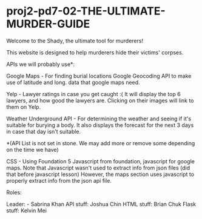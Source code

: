proj2-pd7-02-THE-ULTIMATE-MURDER-GUIDE
======================================

Welcome to the Shady, the ultimate tool for murderers!

This website is designed to help murderers hide their victims' corpses.

APIs we will probably use*:

  Google Maps - For finding burial locations
  Google Geocoding API to make use of latitude and long. data that google maps need.
 
  Yelp - Lawyer ratings in case you get caught :( It will display the top 6 lawyers, and how good the lawyers are. Clicking on their images will link to them on Yelp.
 
  Weather Underground API - For determining the weather and seeing if it's suitable for burying a body. It also displays the forecast for the next 3 days in case that day isn't suitable. 
  
  *(API List is not set in stone. We may add more or remove some depending on the time we have)
  
  
CSS - Using Foundation 5 
Javascript from foundation, javascript for google maps.
Note that Javascript wasn't used to extract info from json files (did that before javascript lesson)
However, the maps section uses javascript to properly extract info from the json api file.


Roles:

  Leader: -       Sabrina Khan
  API stuff:      Joshua Chin
  HTML stuff:     Brian Chuk
  Flask stuff:    Kelvin Mei
